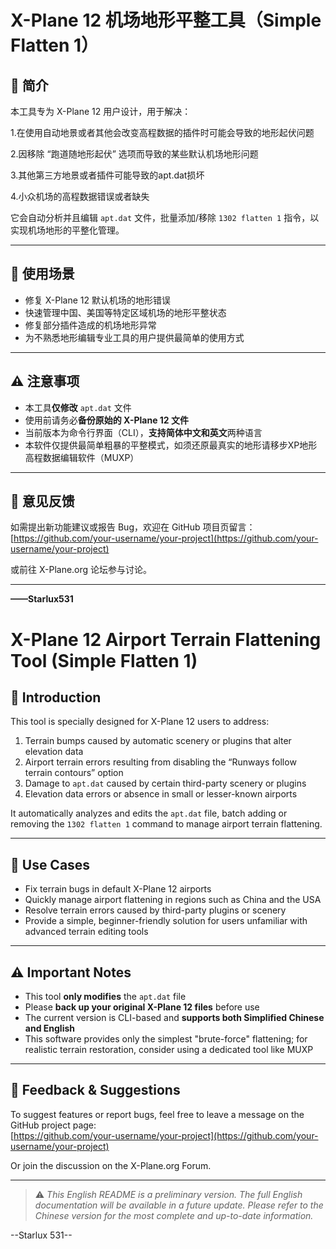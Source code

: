 # X-Plane 12 机场地形平整工具（Simple Flatten 1）

## 🛫 简介  
本工具专为 X-Plane 12 用户设计，用于解决：

1.在使用自动地景或者其他会改变高程数据的插件时可能会导致的地形起伏问题

2.因移除 “跑道随地形起伏” 选项而导致的某些默认机场地形问题

3.其他第三方地景或者插件可能导致的apt.dat损坏

4.小众机场的高程数据错误或者缺失

它会自动分析并且编辑 `apt.dat` 文件，批量添加/移除 `1302 flatten 1` 指令，以实现机场地形的平整化管理。

---

## 🔧 使用场景  
- 修复 X-Plane 12 默认机场的地形错误  
- 快速管理中国、美国等特定区域机场的地形平整状态  
- 修复部分插件造成的机场地形异常  
- 为不熟悉地形编辑专业工具的用户提供最简单的使用方式

---

## ⚠️ 注意事项  
- 本工具**仅修改** `apt.dat` 文件  
- 使用前请务必**备份原始的 X-Plane 12 文件**  
- 当前版本为命令行界面（CLI），**支持简体中文和英文**两种语言
- 本软件仅提供最简单粗暴的平整模式，如须还原最真实的地形请移步XP地形高程数据编辑软件（MUXP）

---

## 💬 意见反馈  
如需提出新功能建议或报告 Bug，欢迎在 GitHub 项目页留言：  
[https://github.com/your-username/your-project](https://github.com/your-username/your-project)

或前往 X-Plane.org 论坛参与讨论。

---

**——Starlux531**



# X-Plane 12 Airport Terrain Flattening Tool (Simple Flatten 1)

## 🛫 Introduction  
This tool is specially designed for X-Plane 12 users to address:

1. Terrain bumps caused by automatic scenery or plugins that alter elevation data  
2. Airport terrain errors resulting from disabling the “Runways follow terrain contours” option  
3. Damage to `apt.dat` caused by certain third-party scenery or plugins  
4. Elevation data errors or absence in small or lesser-known airports

It automatically analyzes and edits the `apt.dat` file, batch adding or removing the `1302 flatten 1` command to manage airport terrain flattening.

---

## 🔧 Use Cases  
- Fix terrain bugs in default X-Plane 12 airports  
- Quickly manage airport flattening in regions such as China and the USA  
- Resolve terrain errors caused by third-party plugins or scenery  
- Provide a simple, beginner-friendly solution for users unfamiliar with advanced terrain editing tools

---

## ⚠️ Important Notes  
- This tool **only modifies** the `apt.dat` file  
- Please **back up your original X-Plane 12 files** before use  
- The current version is CLI-based and **supports both Simplified Chinese and English**  
- This software provides only the simplest "brute-force" flattening; for realistic terrain restoration, consider using a dedicated tool like MUXP

---

## 💬 Feedback & Suggestions  
To suggest features or report bugs, feel free to leave a message on the GitHub project page:  
[https://github.com/your-username/your-project](https://github.com/your-username/your-project)

Or join the discussion on the X-Plane.org Forum.

---

> ⚠️ *This English README is a preliminary version. The full English documentation will be available in a future update. Please refer to the Chinese version for the most complete and up-to-date information.*

--Starlux 531--
